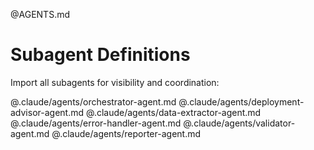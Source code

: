 @AGENTS.md

# Subagent Definitions
Import all subagents for visibility and coordination:

@.claude/agents/orchestrator-agent.md
@.claude/agents/deployment-advisor-agent.md
@.claude/agents/data-extractor-agent.md
@.claude/agents/error-handler-agent.md
@.claude/agents/validator-agent.md
@.claude/agents/reporter-agent.md